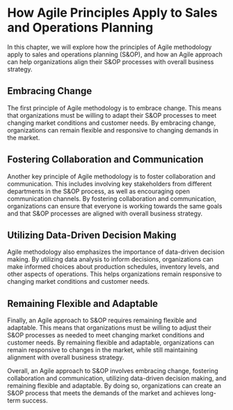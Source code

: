How Agile Principles Apply to Sales and Operations Planning
================================================================================================================

In this chapter, we will explore how the principles of Agile methodology apply to sales and operations planning (S&OP), and how an Agile approach can help organizations align their S&OP processes with overall business strategy.

Embracing Change
----------------

The first principle of Agile methodology is to embrace change. This means that organizations must be willing to adapt their S&OP processes to meet changing market conditions and customer needs. By embracing change, organizations can remain flexible and responsive to changing demands in the market.

Fostering Collaboration and Communication
-----------------------------------------

Another key principle of Agile methodology is to foster collaboration and communication. This includes involving key stakeholders from different departments in the S&OP process, as well as encouraging open communication channels. By fostering collaboration and communication, organizations can ensure that everyone is working towards the same goals and that S&OP processes are aligned with overall business strategy.

Utilizing Data-Driven Decision Making
-------------------------------------

Agile methodology also emphasizes the importance of data-driven decision making. By utilizing data analysis to inform decisions, organizations can make informed choices about production schedules, inventory levels, and other aspects of operations. This helps organizations remain responsive to changing market conditions and customer needs.

Remaining Flexible and Adaptable
--------------------------------

Finally, an Agile approach to S&OP requires remaining flexible and adaptable. This means that organizations must be willing to adjust their S&OP processes as needed to meet changing market conditions and customer needs. By remaining flexible and adaptable, organizations can remain responsive to changes in the market, while still maintaining alignment with overall business strategy.

Overall, an Agile approach to S&OP involves embracing change, fostering collaboration and communication, utilizing data-driven decision making, and remaining flexible and adaptable. By doing so, organizations can create an S&OP process that meets the demands of the market and achieves long-term success.
